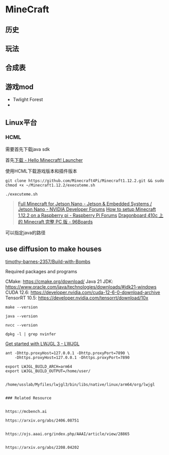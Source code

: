 # MineCraft


## 历史


## 玩法


## 合成表



## 游戏mod

- Twlight Forest
- 




## Linux平台

### HCML

需要首先下载java sdk

首先[下载 - Hello Minecraft! Launcher](https://hmcl.huangyuhui.net/download/)

使用HCML下载游戏版本和插件版本


```shell title="linux下载"
git clone https://github.com/Minecraft4Pi/Minecraft1.12.2.git && sudo chmod +x ~/Minecraft1.12.2/executeme.sh
```

```shell
./executeme.sh
```

> [Full Minecraft for Jetson Nano - Jetson & Embedded Systems / Jetson Nano - NVIDIA Developer Forums](https://forums.developer.nvidia.com/t/full-minecraft-for-jetson-nano/80320/2)
> [How to setup Minecraft 1.12.2 on a Raspberry pi - Raspberry Pi Forums](https://forums.raspberrypi.com/viewtopic.php?t=219438)
> [Dragonboard 410c 上的 Minecraft 完整 PC 版 - 96Boards](https://www.96boards.org/blog/minecraft-dragonboard/)

可以指定java的路径


## use diffusion to make houses


[timothy-barnes-2357/Build-with-Bombs](https://github.com/timothy-barnes-2357/Build-with-Bombs)

Required packages and programs

CMake: https://cmake.org/download/
Java 21 JDK: https://www.oracle.com/java/technologies/downloads/#jdk21-windows
CUDA 12.6: https://developer.nvidia.com/cuda-12-6-0-download-archive
TensorRT 10.5: https://developer.nvidia.com/tensorrt/download/10x

```
make --version
```

```
java --version
```

```
nvcc --version
```

```
dpkg -l | grep nvinfer
```

[Get started with LWJGL 3 - LWJGL](https://www.lwjgl.org/guide#build-instructions)
```
ant -Dhttp.proxyHost=127.0.0.1 -Dhttp.proxyPort=7890 \
    -Dhttps.proxyHost=127.0.0.1 -Dhttps.proxyPort=7890
```

```
export LWJGL_BUILD_ARCH=arm64
export LWJGL_BUILD_OUTPUT=/home/user/


/home/usslab/Myfiles/lwjgl3/bin/libs/native/linux/arm64/org/lwjgl


### Related Resource


https://mcbench.ai

https://arxiv.org/abs/2406.08751


https://ojs.aaai.org/index.php/AAAI/article/view/28865


https://arxiv.org/abs/2208.04202